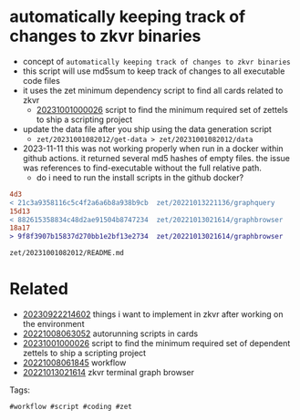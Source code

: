 # automatically keeping track of changes to zkvr binaries

- concept of `automatically keeping track of changes to zkvr binaries`
- this script will use md5sum to keep track of changes to all executable code files
- it uses the zet minimum dependency script to find all cards related to zkvr
  - [20231001000026](/zet/20231001000026/README.md) script to find the minimum required set of zettels to ship a scripting project
- update the data file after you ship using the data generation script
  - `zet/20231001082012/get-data > zet/20231001082012/data`
- 2023-11-11 this was not working properly when run in a docker within github actions. it returned several md5 hashes of empty files. the issue was references to find-executable without the full relative path.
  - do i need to run the install scripts in the github docker?

```diff
4d3
< 21c3a9358116c5c4f2a6a6b8a938b9cb  zet/20221013221136/graphquery
15d13
< 882615358834c48d2ae91504b8747234  zet/20221013021614/graphbrowser
18a17
> 9f8f3907b15837d270bb1e2bf13e2734  zet/20221013021614/graphbrowser
```

` zet/20231001082012/README.md `

# Related

- [20230922214602](/zet/20230922214602/README.md) things i want to implement in zkvr after working on the environment
- [20221008063052](/zet/20221008063052/README.md) autorunning scripts in cards
- [20231001000026](/zet/20231001000026/README.md) script to find the minimum required set of dependent zettels to ship a scripting project
- [20221008061845](/zet/20221008061845/README.md) workflow
- [20221013021614](/zet/20221013021614/README.md) zkvr terminal graph browser

Tags:

    #workflow #script #coding #zet
